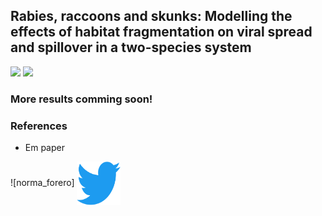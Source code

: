 ## Rabies, raccoons and skunks: Modelling the effects of habitat fragmentation on viral spread and spillover in a two-species system

![](images/weekly-combined.gif)
![](images/weekly-no-individuals.gif)



### More results comming soon! 


### References

- Em paper 

![norma_forero] <img align="center" width="70" height="70" src="images/twitter.png">




  

